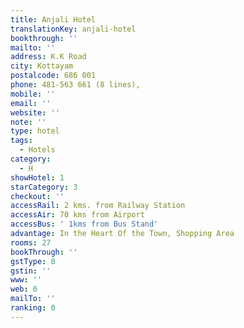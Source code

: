 ```yaml
---
title: Anjali Hotel
translationKey: anjali-hotel
bookthrough: ''
mailto: ''
address: K.K Road
city: Kottayam
postalcode: 686 001
phone: 481-563 661 (8 lines),
mobile: ''
email: ''
website: ''
note: ''
type: hotel
tags:
  - Hotels
category:
  - H
showHotel: 1
starCategory: 3
checkout: ''
accessRail: 2 kms. from Railway Station
accessAir: 70 kms from Airport
accessBus: ' 1kms from Bus Stand'
advantage: In the Heart Of the Town, Shopping Area
rooms: 27
bookThrough: ''
gstType: 0
gstin: ''
www: ''
web: 0
mailTo: ''
ranking: 0
---
```







